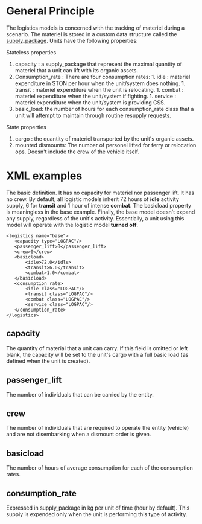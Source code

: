 # General Principle #
The logistics models is concerned with the tracking of materiel during a scenario. The materiel is stored in a custom data structure called the [supply\_package](supply_package.md). Units have the following properties:

Stateless properties
  1. capacity : a supply\_package that represent the maximal quantity of materiel that a unit can lift with its organic assets.
  1. Consumption\_rate : There are four consumption rates:
    1. idle : materiel expenditure in STON per hour when the unit/system does nothing.
    1. transit : materiel expenditure when the unit is relocating.
    1. combat : materiel expenditure when the unit/system if fighting.
    1. service : materiel expenditure when the unit/system is providing CSS.
  1. basic\_load: the number of hours for each consumption\_rate class that a unit will attempt to maintain through routine resupply requests.

State properties
  1. cargo : the quantity of materiel transported by the unit's organic assets.
  1. mounted dismounts: The number of personel lifted for ferry or relocation ops. Doesn't include the crew of the vehicle itself.

# XML examples #
The basic definition. It has no capacity for materiel nor passenger lift. It has no crew. By default, all logistic models inherit 72 hours of **idle** activity supply, 6 for **transit** and 1 hour of intense **combat**. The basicload property is meaningless in the base example. Finally, the base model doesn't expand any supply, regardless of the unit's activity. Essentially, a unit using this model will operate with the logistic model **turned off**.
```
<logistics name="base">
   <capacity type="LOGPAC"/>
   <passenger_lift>0</passenger_lift>
   <crew>0</crew>
   <basicload>
       <idle>72.0</idle>
       <transit>6.0</transit>
       <combat>1.0</combat>
   </basicload>
   <consumption_rate>
       <idle class="LOGPAC"/>
       <transit class="LOGPAC"/>
       <combat class="LOGPAC"/>
       <service class="LOGPAC"/>
   </consumption_rate>
</logistics>
```

## capacity ##
The quantity of material that a unit can carry. If this field is omitted or left blank, the capacity will be set to the unit's cargo with a full basic load (as defined when the unit is created).

## passenger\_lift ##
The number of individuals that can be carried by the entity.

## crew ##
The number of individuals that are required to operate the entity (vehicle) and are not disembarking when a dismount order is given.

## basicload ##
The number of hours of average consumption for each of the consumption rates.

## consumption\_rate ##
Expressed in supply\_package in kg per unit of time (hour by default). This supply is expended only when the unit is performing this type of activity.